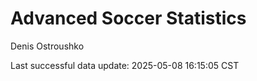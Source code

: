 # Advanced Soccer Statistics
Denis Ostroushko

<!-- gfm -->

Last successful data update: 2025-05-08 16:15:05 CST
